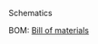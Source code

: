Schematics

BOM:
[Bill of materials](https://github.com/nasu8151/HC4/blob/main/HC4_KiCad/BOM_HC4.md)

